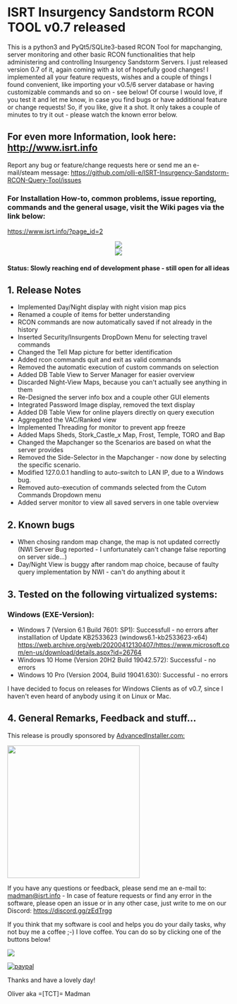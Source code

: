 # ISRT Insurgency Sandstorm RCON TOOL v0.7 released
This is a python3 and PyQt5/SQLite3-based RCON Tool for mapchanging, server monitoring and other basic RCON functionalities that help administering and controlling Insurgency Sandstorm Servers. I just released version 0.7 of it, again coming with a lot of hopefully good changes! I implemented all your feature requests, wishes and a couple of things I found convenient, like importing your v0.5/6 server database or having customizable commands and so on - see below! Of course I would love, if you test it and let me know, in case you find bugs or have additional feature or change requests! So, if you like, give it a shot. It only takes a couple of minutes to try it out - please watch the known error below. 

## For even more Information, look here: http://www.isrt.info

Report any bug or feature/change requests here or send me an e-mail/steam message: https://github.com/olli-e/ISRT-Insurgency-Sandstorm-RCON-Query-Tool/issues

### For Installation How-to, common problems, issue reporting, commands and the general usage, visit the Wiki pages via the link below: 
https://www.isrt.info/?page_id=2

<center><img src="http://src.isrt.info/isrt_v0.7-1.jpg"></center>

<center><img src="http://src.isrt.info/isrt_v0.7-2.jpg"></center>

#### Status: Slowly reaching end of development phase - still open for all ideas

## 1. Release Notes
- Implemented Day/Night display with night vision map pics
- Renamed a couple of items for better understanding
- RCON commands are now automatically saved if not already in the history
- Inserted Security/Insurgents DropDown Menu for selecting travel commands
- Changed the Tell Map picture for better identification
- Added rcon commands quit and exit as valid commands
- Removed the automatic execution of custom commands on selection
- Added DB Table View to Server Manager for easier overview
- Discarded Night-View Maps, because you can't actually see anything in them
- Re-Designed the server info box and a couple other GUI elements
- Integrated Password Image display, removed the text display
- Added DB Table View for online players directly on query execution
- Aggregated the VAC/Ranked view
- Implemented Threading for monitor to prevent app freeze
- Added Maps Sheds, Stork_Castle_x Map, Frost, Temple, TORO and Bap
- Changed the Mapchanger so the Scenarios are based on what the server provides
- Removed the Side-Selector in the Mapchanger - now done by selecting the specific scenario.
- Modified 127.0.0.1 handling to auto-switch to LAN IP, due to a Windows bug.
- Removed auto-execution of commands selected from the Cutom Commands Dropdown menu
- Added server monitor to view all saved servers in one table overview

## 2. Known bugs
- When chosing random map change, the map is not updated correctly (NWI Server Bug reported - I unfortunately can't change false reporting on server side...)
- Day/Night View is buggy after random map choice, because of faulty query implementation by NWI - can't do anything about it

## 3. Tested on the following virtualized systems:

### Windows (EXE-Version):
- Windows 7 (Version 6.1 Build 7601: SP1): Successfull - no errors after installlation of Update KB2533623  (windows6.1-kb2533623-x64) https://web.archive.org/web/20200412130407/https://www.microsoft.com/en-us/download/details.aspx?id=26764
- Windows 10 Home (Version 20H2 Build 19042.572): Successful - no errors
- Windows 10 Pro (Version 2004, Build 19041.630): Successful - no errors

I have decided to focus on releases for Windows Clients as of v0.7, since I haven't even heard of anybody using it on Linux or Mac.

## 4. General Remarks, Feedback and stuff...
This release is proudly sponsored by <a href="https://www.advancedinstaller.com">AdvancedInstaller.com:
  
<img src="https://cdn.advancedinstaller.com/svg/pressinfo/AiLogoColor.svg" width="300"></a>

If you have any questions or feedback, please send me an e-mail to: madman@isrt.info - In case of feature requests or find any error in the software, please open an issue or in any other case, just write to me on our Discord: https://discord.gg/zEdTrgg

If you think that my software is cool and helps you do your daily tasks, why not buy me a coffee ;-) I love coffee. You can do so by clicking one of the buttons below!

<a href="https://www.buymeacoffee.com/oedelmeier"><img src="https://img.buymeacoffee.com/button-api/?text=Buy me a coffee&emoji=&slug=oedelmeier&button_colour=5176e6&font_colour=ffffff&font_family=Lato&outline_colour=ffffff&coffee_colour=FFDD00"></a>

[![paypal](https://www.paypalobjects.com/en_US/i/btn/btn_donateCC_LG.gif)](https://www.paypal.com/donate?hosted_button_id=RLSPYUNWLYA9Y)


Thanks and have a lovely day!

Oliver aka =[TCT]= Madman

